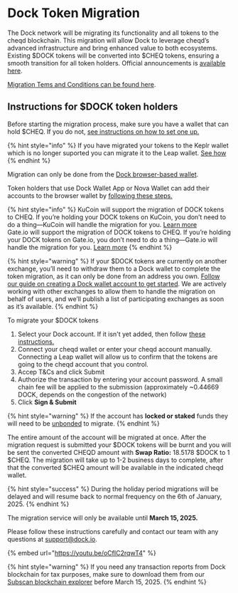 # Dock Token Migration

The Dock network will be migrating its functionality and all tokens to the cheqd blockchain. This migration will allow Dock to leverage cheqd’s advanced infrastructure and bring enhanced value to both ecosystems. Existing $DOCK tokens will be converted into $CHEQ tokens, ensuring a smooth transition for all token holders. Official announcements is [available here](https://www.dock.io/post/dock-and-cheqd-form-alliance-to-accelerate-global-adoption-of-decentralized-id).

[Migration Tems and Conditions can be found here](dock-token-migration/migration-terms-and-conditions.md).

## Instructions for $DOCK token holders

Before starting the migration process, make sure you have a wallet that can hold $CHEQ. If you do not, [see instructions on how to set one up.](https://docs.cheqd.io/product/network/wallets/setup-leap-wallet)

{% hint style="info" %}
If you have migrated your tokens to the Keplr wallet which is no longer suported you can migrate it to the Leap wallet. [See how](https://docs.cheqd.io/product/network/wallets/migrate)
{% endhint %}

Migration can only be done from the [Dock browser-based wallet](https://fe.dock.io/#/migration).&#x20;

Token holders that use Dock Wallet App or Nova Wallet can add their accounts to the browser wallet by [following these steps.](dock-token-migration/adding-account-to-the-dock-browser-wallet.md)

{% hint style="info" %}
KuCoin will support the migration of DOCK tokens to CHEQ. If you’re holding your DOCK tokens on KuCoin, you don’t need to do a thing—KuCoin will handle the migration for you. [Learn more](https://www.kucoin.com/announcement/en-kucoin-will-support-the-token-merger-of-dock-and-cheqd-20241122?utm_source=TwitterContent)\
Gate.io will support the migration of DOCK tokens to CHEQ. If you’re holding your DOCK tokens on Gate.io, you don’t need to do a thing—Gate.io will handle the migration for you. [Learn more](https://www.gate.io/announcements/article/41036)
{% endhint %}

{% hint style="warning" %}
If your $DOCK tokens are currently on another exchange, you’ll need to withdraw them to a Dock wallet to complete the token migration, as it can only be done from an address you own. [Follow our guide on creating a Dock wallet account to get started](https://docs.dock.io/dock-token/wallets-and-account-creation#to-create-a-new-account). We are actively working with other exchanges to allow them to handle the migration on behalf of users, and we’ll publish a list of participating exchanges as soon as it’s available.
{% endhint %}

To migrate your $DOCK tokens

1. Select your Dock account. If it isn't yet added, then follow [these instructions.](https://docs.dock.io/dock-token/dock-token-migration/adding-account-to-the-dock-browser-wallet)
2. Connect your cheqd wallet or enter your cheqd account manually. Connecting a Leap wallet will allow us to confirm that the tokens are going to the cheqd account that you control.&#x20;
3. Accep T\&Cs and click Submit
4. Authorize the transaction by entering your account password. A small chain fee will be applied to the submission (approximately \~0.44669 DOCK, depends on the congestion of the network)
5. Click **Sign & Submit**

{% hint style="warning" %}
If the account has **locked or staked** funds they will need to be [unbonded](https://docs.dock.io/dock-token/staking/how-to-unbond-and-rebond) to migrate.
{% endhint %}

The entire amount of the account will be migrated at once. After the migration request is submitted your $DOCK tokens will be burnt and you will be sent the converted CHEQD amount with **Swap Ratio:** 18.5178 $DOCK to 1 $CHEQ. The migration will take up to 1-2 business days to complete, after that the converted $CHEQ amount will be available in the indicated cheqd wallet.

{% hint style="success" %}
During the holiday period migrations will be delayed and will resume back to normal frequency on the 6th of January, 2025.
{% endhint %}

The migration service will only be available until **March 15, 2025.**

Please follow these instructions carefully and contact our team with any questions at [support@dock.io](mailto:support@dock.io).

{% embed url="https://youtu.be/oCfIC2rqwT4" %}

{% hint style="warning" %}
If you need any transaction reports from Dock blockchain for tax purposes, make sure to download them from our [Subscan blockchain explorer](https://dock.subscan.io/) before March 15, 2025.
{% endhint %}

